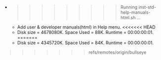 * >>>>>>>>> Running inst-std-help-manuals-html.sh ...
  * Add user & developer manuals(html) in Help menu.
<<<<<<< HEAD
  * Disk size = 4678080K. Space Used = 88K. Runtime = 00:00:00:01.
=======
  * Disk size = 4345720K. Space Used = 84K. Runtime = 00:00:00:01.
>>>>>>> refs/remotes/origin/bullseye
